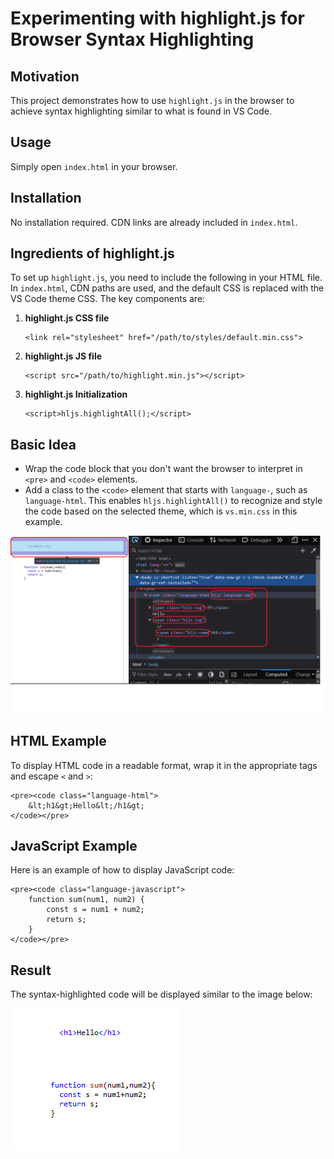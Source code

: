 <h1>Experimenting with highlight.js for Browser Syntax Highlighting</h1>

<h2>Motivation</h2>
<p>This project demonstrates how to use <code>highlight.js</code> in the browser to achieve syntax highlighting similar to what is found in VS Code.</p>

<h2>Usage</h2>
<p>Simply open <code>index.html</code> in your browser.</p>

<h2>Installation</h2>
<p>No installation required. CDN links are already included in <code>index.html</code>.</p>

<h2>Ingredients of highlight.js</h2>
<p>To set up <code>highlight.js</code>, you need to include the following in your HTML file. In <code>index.html</code>, CDN paths are used, and the default CSS is replaced with the VS Code theme CSS. The key components are:</p>

<ol>
    <li>
        <strong>highlight.js CSS file</strong>
        <pre><code>&lt;link rel=&quot;stylesheet&quot; href=&quot;/path/to/styles/default.min.css&quot;&gt;</code></pre>
    </li>
    <li>
        <strong>highlight.js JS file</strong>
        <pre><code>&lt;script src=&quot;/path/to/highlight.min.js&quot;&gt;&lt;/script&gt;</code></pre>
    </li>
    <li>
        <strong>highlight.js Initialization</strong>
        <pre><code>&lt;script&gt;hljs.highlightAll();&lt;/script&gt;</code></pre>
    </li>
</ol>

<h2>Basic Idea</h2>
<ul>
    <li>Wrap the code block that you don't want the browser to interpret in <code>&lt;pre&gt;</code> and <code>&lt;code&gt;</code> elements.</li>
    <li>Add a class to the <code>&lt;code&gt;</code> element that starts with <code>language-</code>, such as <code>language-html</code>. This enables <code>hljs.highlightAll()</code> to recognize and style the code based on the selected theme, which is <code>vs.min.css</code> in this example.</li>
</ul>
<p>
    <img src="https://github.com/NathanKr/highlight.js-playground/blob/main/figs/post-processing.png" alt="Post-Processing Example">
</p>

<h2>HTML Example</h2>
<p>To display HTML code in a readable format, wrap it in the appropriate tags and escape <code>&lt;</code> and <code>&gt;</code>:</p>
<pre><code>&lt;pre&gt;&lt;code class=&quot;language-html&quot;&gt;
    &amp;lt;h1&amp;gt;Hello&amp;lt;/h1&amp;gt;
&lt;/code&gt;&lt;/pre&gt;</code></pre>

<h2>JavaScript Example</h2>
<p>Here is an example of how to display JavaScript code:</p>
<pre><code>&lt;pre&gt;&lt;code class=&quot;language-javascript&quot;&gt;
    function sum(num1, num2) {
        const s = num1 + num2; 
        return s;
    }
&lt;/code&gt;&lt;/pre&gt;</code></pre>

<h2>Result</h2>
<p>The syntax-highlighted code will be displayed similar to the image below:</p>
<p>
    <img src="https://github.com/NathanKr/highlight.js-playground/blob/main/figs/result_highlight.png" alt="Highlighted Result">
</p>
